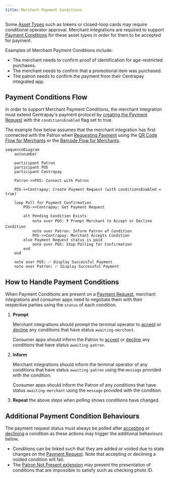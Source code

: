 ```yaml
---
title: Merchant Payment Conditions
---
```


Some [Asset Types](https://docs.centrapay.com/api/asset-types) such as tokens or closed-loop cards may require conditional operator approval. Merchant integrations are required to support [Payment Conditions](https://docs.centrapay.com/api/payment-requests#payment-condition) for these asset types in order for them to be accepted for payment.

Examples of Merchant Payment Conditions include:

- The merchant needs to confirm proof of identification for age-restricted purchases.
- The merchant needs to confirm that a promotional item was purchased.
- The patron needs to confirm the payment from their Centrapay integrated app.

## Payment Conditions Flow

In order to support Merchant Payment Conditions, the merchant integration must extend Centrapay's payment protocol by [creating the Payment Request](https://docs.centrapay.com/api/payment-requests#create-a-payment-request) with the `conditionsEnabled` flag set to true.

The example flow below assumes that the merchant integration has first connected with the Patron when [Requesting Payment](/guides/requesting-payment) using the [QR Code Flow for Merchants](/guides/merchant-integration-qr-code-flow) or the [Barcode Flow for Merchants](/guides/merchant-integration-barcode-flow).

```mermaid
sequenceDiagram
	autonumber

	participant Patron
	participant POS
	participant Centrapay

	Patron->>POS: Connect with Patron

	POS->>Centrapay: Create Payment Request (with conditionsEnabled = true)

	loop Poll for Payment Confirmation
		POS->>Centrapay: Get Payment Request

		alt Pending Condition Exists
			note over POS: ❓ Prompt Merchant to Accept or Decline Condition
			note over Patron: Inform Patron of Condition
			POS->>Centrapay: Merchant Accepts Condition
		else Payment Request status is paid
			note over POS: Stop Polling for Confirmation
		end
	end

	note over POS: ✅ Display Successful Payment
	note over Patron: ✅ Display Successful Payment
```

## How to Handle Payment Conditions

When Payment Conditions are present on a [Payment Request](https://docs.centrapay.com/api/payment-requests#payment-request), merchant integrations and consumer apps need to negotiate them with their respective parties using the `status` of each condition.

1. **Prompt**

    Merchant integrations should prompt the terminal operator to [accept](https://docs.centrapay.com/api/payment-requests#accept-payment-condition-for-a-payment-request-experimental) or [decline](https://docs.centrapay.com/api/payment-requests#decline-payment-condition-for-a-payment-request-experimental) any conditions that have status `awaiting-merchant`.

    Consumer apps should inform the Patron to [accept](https://docs.centrapay.com/api/payment-requests#accept-payment-condition-for-a-payment-request-experimental) or [decline](https://docs.centrapay.com/api/payment-requests#decline-payment-condition-for-a-payment-request-experimental) any conditions that have status `awaiting-patron`.

2. **Inform**

    Merchant integrations should inform the terminal operator of any conditions that have status `awaiting-patron` using the `message` provided with the condition.

    Consumer apps should inform the Patron of any conditions that have status `awaiting-merchant` using the `message` provided with the condition.

3. **Repeat** the above steps when polling shows conditions have changed.

## Additional Payment Condition Behaviours

The payment request status must always be polled after [accepting](https://docs.centrapay.com/api/payment-requests#accept-payment-condition-for-a-payment-request-experimental) or [declining](https://docs.centrapay.com/api/payment-requests#decline-payment-condition-for-a-payment-request-experimental) a condition as these actions may trigger the additional behaviours below.

- Conditions can be linked such that they are added or voided due to state changes on the [Payment Request](https://docs.centrapay.com/api/payment-requests#payment-request). Note that accepting or declining a voided condition will fail.
- The [Patron Not Present extension](/guides/patron-not-present) may prevent the presentation of conditions that are impossible to satisfy such as checking photo ID.
